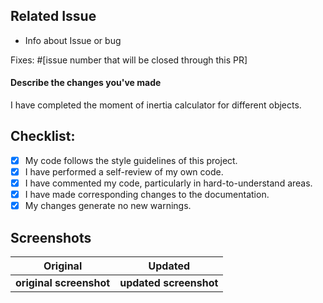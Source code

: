 ## Related Issue

- Info about Issue or bug

Fixes: #[issue number that will be closed through this PR]

#### Describe the changes you've made

I have completed the moment of inertia calculator for different objects.

## Checklist:

<!--
Example how to mark a checkbox:-
- [x] My code follows the code style of this project.
-->

- [x] My code follows the style guidelines of this project.
- [x] I have performed a self-review of my own code.
- [x] I have commented my code, particularly in hard-to-understand areas.
- [x] I have made corresponding changes to the documentation.
- [x] My changes generate no new warnings.

## Screenshots

|        Original         |          Updated           |
| :---------------------: | :------------------------: |
| **original screenshot** | <b>updated screenshot </b> |
